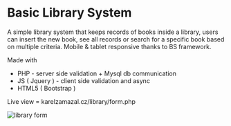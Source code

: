 # Basic Library System

A simple library system that keeps records of books inside a library, users can insert the new book, see all records or search for a specific book based on multiple criteria.
Mobile & tablet responsive thanks to BS framework.

Made with
- PHP - server side validation + Mysql db communication
- JS ( Jquery ) - client side validation and async 
- HTML5 ( Bootstrap )

Live view = karelzamazal.cz/library/form.php

![library form](https://user-images.githubusercontent.com/82606132/147508780-30f2f343-a76a-4361-96f7-a4b6c4e2f9d4.png)


